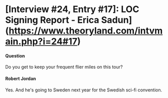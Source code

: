# [Interview #24, Entry #17]: LOC Signing Report - Erica Sadun](https://www.theoryland.com/intvmain.php?i=24#17)

#### Question

Do you get to keep your frequent flier miles on this tour?

#### Robert Jordan

Yes. And he's going to Sweden next year for the Swedish sci-fi convention.

